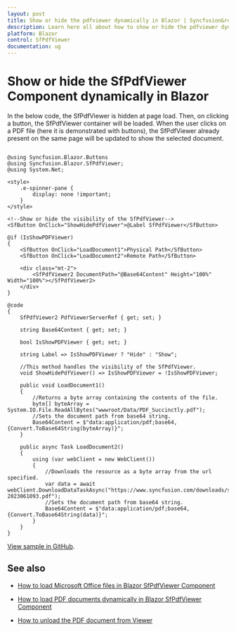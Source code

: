 ```yaml
---
layout: post
title: Show or hide the pdfviewer dynamically in Blazor | Syncfusion&reg;
description: Learn here all about how to show or hide the pdfviewer dynamically in Syncfusion&reg; Blazor SfPdfViewer component and more.
platform: Blazor
control: SfPdfViewer
documentation: ug
---
```


# Show or hide the SfPdfViewer Component dynamically in Blazor 

In the below code, the SfPdfViewer is hidden at page load. Then, on clicking a button, the SfPdfViewer container will be loaded. When the user clicks on a PDF file (here it is demonstrated with buttons), the SfPdfViewer already present on the same page will be updated to show the selected document. 

```cshtml

@using Syncfusion.Blazor.Buttons
@using Syncfusion.Blazor.SfPdfViewer;
@using System.Net;

<style>
    .e-spinner-pane {
        display: none !important;
    }
</style>

<!--Show or hide the visibility of the SfPdfViewer-->
<SfButton OnClick="ShowHidePdfViewer">@Label SfPdfViewer</SfButton>

@if (IsShowPDFViewer)
{
    <SfButton OnClick="LoadDocument1">Physical Path</SfButton>
    <SfButton OnClick="LoadDocument2">Remote Path</SfButton>

    <div class="mt-2">
        <SfPdfViewer2 DocumentPath="@Base64Content" Height="100%" Width="100%"></SfPdfViewer2>
    </div>
}

@code
{
    SfPdfViewer2 PdfViewerServerRef { get; set; }

    string Base64Content { get; set; }

    bool IsShowPDFViewer { get; set; }

    string Label => IsShowPDFViewer ? "Hide" : "Show";

    //This method handles the visibility of the SfPdfViewer.
    void ShowHidePdfViewer() => IsShowPDFViewer = !IsShowPDFViewer;

    public void LoadDocument1()
    {
        //Returns a byte array containing the contents of the file.
        byte[] byteArray = System.IO.File.ReadAllBytes("wwwroot/Data/PDF_Succinctly.pdf");
        //Sets the document path from base64 string.
        Base64Content = $"data:application/pdf;base64,{Convert.ToBase64String(byteArray)}";
    }

    public async Task LoadDocument2()
    {
        using (var webClient = new WebClient())
        {
            //Downloads the resource as a byte array from the url specified.
            var data = await webClient.DownloadDataTaskAsync("https://www.syncfusion.com/downloads/support/directtrac/general/pd/FSuccinctly-2023061093.pdf");
            //Sets the document path from base64 string.
            Base64Content = $"data:application/pdf;base64,{Convert.ToBase64String(data)}";
        }
    }
}
```

[View sample in GitHub](https://github.com/SyncfusionExamples/blazor-pdf-viewer-examples/tree/master/Common/Render%20the%20PDF%20Viewer%20on%20a%20button%20click).

## See also

* [How to load Microsoft Office files in Blazor SfPdfViewer Component](./load-office-files)

* [How to load PDF documents dynamically in Blazor SfPdfViewer Component](./load-pdf-document-dynamically)

* [How to unload the PDF document from Viewer](./unload-the-pdf-document-from-viewer)